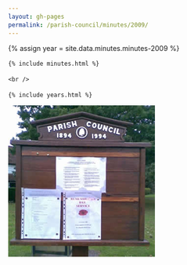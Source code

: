 ```yaml
---
layout: gh-pages
permalink: /parish-council/minutes/2009/
---
```


<div class="panelLeft">
	{% assign year = site.data.minutes.minutes-2009 %}

	{% include minutes.html %}

	<br />

	{% include years.html %}
</div>

<div class="panelLeft">
	<img src="/common/image/noticeBoard.jpg" alt="Notice Board" width="300" height="309" />
</div>
